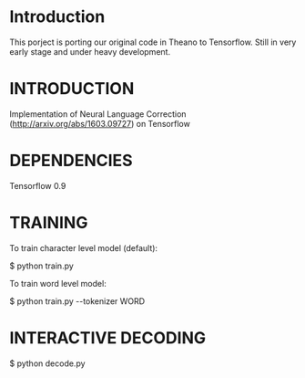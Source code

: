 Introduction
============

This porject is porting our original code in Theano to Tensorflow. Still in very early stage and under heavy development.


INTRODUCTION
============

Implementation of Neural Language Correction (http://arxiv.org/abs/1603.09727) on Tensorflow

DEPENDENCIES
============

Tensorflow 0.9


TRAINING
========

To train character level model (default):

   $ python train.py


To train word level model:

   $ python train.py --tokenizer WORD


INTERACTIVE DECODING
====================

   $ python decode.py
